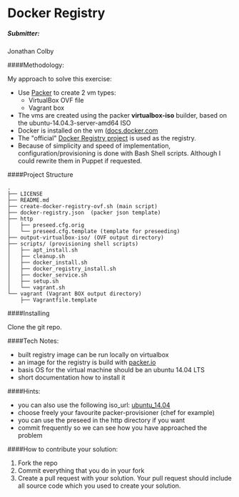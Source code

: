 Docker Registry
===============

##### Submitter:

Jonathan Colby




####Methodology:

My approach to solve this exercise:

- Use [Packer](https://packer.io/) to create 2 vm types:
  - VirtualBox OVF file
  - Vagrant box
- The vms are created using the packer **virtualbox-iso** builder, based on the ubuntu-14.04.3-server-amd64 ISO
- Docker is installed on the vm ([docs.docker.com](https://docs.docker.com/engine/installation/ubuntulinux/)
- The "official" [Docker Registry project](https://github.com/docker/distribution/blob/master/docs/deploying.md) is used as the registry.
- Because of simplicity and speed of implementation, configuration/provisioning is done with Bash Shell scripts. Although I could rewrite them in Puppet if requested. 

####Project Structure

	.
	├── LICENSE
	├── README.md
	├── create-docker-registry-ovf.sh (main script)
	├── docker-registry.json  (packer json template)
	├── http
	│   ├── preseed.cfg.orig
	│   └── preseed.cfg.template (template for preseeding)
	├── output-virtualbox-iso/ (OVF output directory)
	├── scripts/ (provisioning shell scripts)
	│   ├── apt_install.sh
	│   ├── cleanup.sh
	│   ├── docker_install.sh
	│   ├── docker_registry_install.sh
	│   ├── docker_service.sh
	│   ├── setup.sh
	│   └── vagrant.sh
	└── vagrant (Vagrant BOX output directory)
    	├── Vagrantfile.template
	


####Installing

Clone the git repo.




####Tech Notes:

- built registry image can be run locally on virtualbox
- an image for the registry is build with [packer.io](https://packer.io/)
- basis OS for the virtual machine should be an ubuntu 14.04 LTS
- short documentation how to install it

####Hints:
- you can also use the following iso_url: [ubuntu_14.04](http://releases.ubuntu.com/14.04/ubuntu-14.04.3-server-amd64.iso)
- choose freely your favourite packer-provisioner (chef for example)
- you can use the preseed in the http directory if you want
- commit frequently so we can see how you have approached the problem

####How to contribute your solution:

1. Fork the repo
2. Commit everything that you do in your fork
3. Create a pull request with your solution. Your pull request should include all source code which you used to create your solution.
